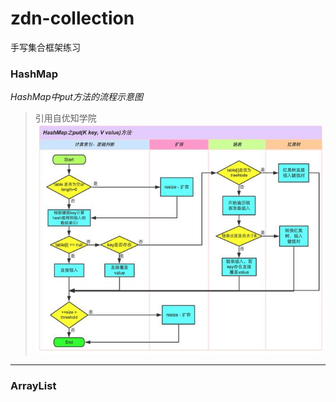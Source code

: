 # zdn-collection
手写集合框架练习
### HashMap
*HashMap中put方法的流程示意图*
>引用自优知学院
![image](./zdn-hashmap/src/main/resources/img/hashmap.jpg)

---
### ArrayList

